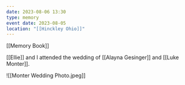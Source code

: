```yaml
---
date: 2023-08-06 13:30
type: memory
event date: 2023-08-05
location: "[[Hinckley Ohio]]"
---
```


[[Memory Book]]

[[Ellie]] and I attended the wedding of [[Alayna Gesinger]] and [[Luke Monter]]. 

![[Monter Wedding Photo.jpeg]]